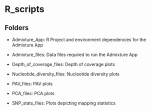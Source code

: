 # R_scripts

## Folders

- Admixture_App: R Project and environment dependencies for the Admixture App

- Admixture_files: Data files required to run the Admixture App

- Depth_of_coverage_files: Depth of coverage plots

- Nucleotide_diversity_files: Nucleotide diversity plots

- PAV_files: PAV plots

- PCA_files: PCA plots

- SNP_stats_files: Plots depicting mapping statistics
